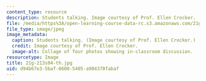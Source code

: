 ```yaml
---
content_type: resource
description: Students talking. Image courtesy of Prof. Ellen Crocker.
file: /media/https%3A/open-learning-course-data-rc.s3.amazonaws.com/21g-213-high-intermediate-academic-communication-spring-2004/d94b67e35baf06005405a904370fabaf_21g-213s04-th.jpg
file_type: image/jpeg
image_metadata:
  caption: Students talking. (Image courtesy of Prof. Ellen Crocker.)
  credit: Image courtesy of Prof. Ellen Crocker.
  image-alt: Collage of four photos showing in-classroom discussion.
resourcetype: Image
title: 21g-213s04-th.jpg
uid: d94b67e3-5baf-0600-5405-a904370fabaf
---
```

